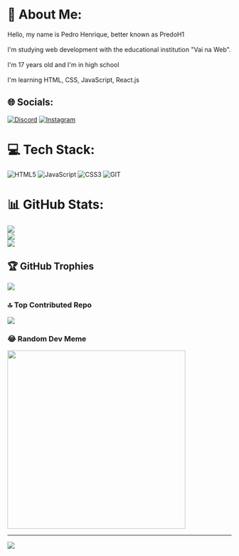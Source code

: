 # 💫 About Me:
Hello, my name is Pedro Henrique, better known as PredoH1<br><br>I'm studying web development with the educational institution "Vai na Web".<br><br>I'm 17 years old and I'm in high school<br><br>I'm learning HTML, CSS, JavaScript, React.js


## 🌐 Socials:
[![Discord](https://img.shields.io/badge/Discord-%237289DA.svg?logo=discord&logoColor=white)](https://discord.gg/https://discord.gg/V8b9yxZP) [![Instagram](https://img.shields.io/badge/Instagram-%23E4405F.svg?logo=Instagram&logoColor=white)](https://instagram.com/pedro_henrique3203) 

# 💻 Tech Stack:
![HTML5](https://img.shields.io/badge/html5-%23E34F26.svg?style=plastic&logo=html5&logoColor=white) ![JavaScript](https://img.shields.io/badge/javascript-%23323330.svg?style=plastic&logo=javascript&logoColor=%23F7DF1E) ![CSS3](https://img.shields.io/badge/css3-%231572B6.svg?style=plastic&logo=css3&logoColor=white) ![GIT](https://img.shields.io/badge/Git-fc6d26?style=plastic&logo=git&logoColor=white)
# 📊 GitHub Stats:
![](https://github-readme-stats.vercel.app/api?username=PredoH1&theme=radical&hide_border=false&include_all_commits=false&count_private=false)<br/>
![](https://github-readme-streak-stats.herokuapp.com/?user=PredoH1&theme=radical&hide_border=false)<br/>
![](https://github-readme-stats.vercel.app/api/top-langs/?username=PredoH1&theme=radical&hide_border=false&include_all_commits=false&count_private=false&layout=compact)

## 🏆 GitHub Trophies
![](https://github-profile-trophy.vercel.app/?username=PredoH1&theme=flat&no-frame=false&no-bg=true&margin-w=4)

### 🔝 Top Contributed Repo
![](https://github-contributor-stats.vercel.app/api?username=PredoH1&limit=5&theme=darkhub&combine_all_yearly_contributions=true)

### 😂 Random Dev Meme
<img src='https://randommeme-five.vercel.app/' style="height: 400px;"/>

---
[![](https://visitcount.itsvg.in/api?id=PredoH01&icon=7&color=11)](https://visitcount.itsvg.in)

<!-- Proudly created with GPRM ( https://gprm.itsvg.in ) -->
<!--
**PredoH1/PredoH1** is a ✨ _special_ ✨ repository because its `README.md` (this file) appears on your GitHub profile.

Here are some ideas to get you started:

- 🔭 I’m currently working on ...
- 🌱 I’m currently learning ...
- 👯 I’m looking to collaborate on ...
- 🤔 I’m looking for help with ...
- 💬 Ask me about ...
- 📫 How to reach me: ...
- 😄 Pronouns: ...
- ⚡ Fun fact: ...
-->
